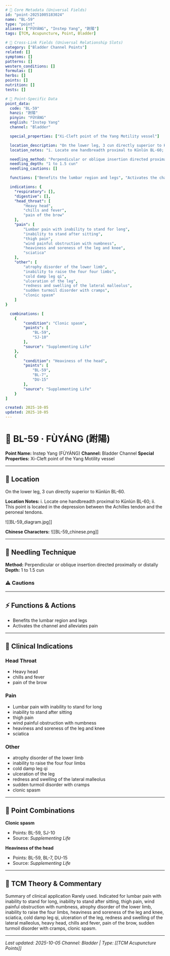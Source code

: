 ```yaml
---
# 🔹 Core Metadata (Universal Fields)
id: "point-20251005183024"
name: "BL-59"
type: "point"
aliases: ["FÙYÁNG", "Instep Yang", "跗陽"]
tags: [TCM, Acupuncture, Point, Bladder]

# 🔹 Cross-Link Fields (Universal Relationship Slots)
category: ["Bladder Channel Points"]
related: []
symptoms: []
patterns: []
western_conditions: []
formulas: []
herbs: []
points: []
nutrition: []
tests: []

# 🔹 Point-Specific Data
point_data:
  code: "BL-59"
  hanzi: "跗陽"
  pinyin: "FÙYÁNG"
  english: "Instep Yang"
  channel: "Bladder"

  special_properties: ["Xi-Cleft point of the Yang Motility vessel"]

  location_description: "On the lower leg, 3 cun directly superior to Kūnlún BL-60."
  location_notes: "i. Locate one handbreadth proximal to Kūnlún BL-60; ii. This point is located in the depression between the Achilles tendon and the peroneal tendons."

  needling_method: "Perpendicular or oblique insertion directed proximally or distally"
  needling_depth: "1 to 1.5 cun"
  needling_cautions: []

  functions: ["Benefits the lumbar region and legs", "Activates the channel and alleviates pain"]

  indications: {
    "respiratory": [],
    "digestive": [],
    "head_throat": [
        "Heavy head",
        "chills and fever",
        "pain of the brow"
    ],
    "pain": [
        "Lumbar pain with inability to stand for long",
        "inability to stand after sitting",
        "thigh pain",
        "wind painful obstruction with numbness",
        "heaviness and soreness of the leg and knee",
        "sciatica"
    ],
    "other": [
        "atrophy disorder of the lower limb",
        "inability to raise the four four limbs",
        "cold damp leg qi",
        "ulceration of the leg",
        "redness and swelling of the lateral malleolus",
        "sudden turmoil disorder with cramps",
        "clonic spasm"
    ]
}

  combinations: [
    {
        "condition": "Clonic spasm",
        "points": [
            "BL-59",
            "SJ-10"
        ],
        "source": "Supplementing Life"
    },
    {
        "condition": "Heaviness of the head",
        "points": [
            "BL-59",
            "BL-7",
            "DU-15"
        ],
        "source": "Supplementing Life"
    }
]

created: 2025-10-05
updated: 2025-10-05
---
```


# 📍 BL-59 · FÙYÁNG (跗陽)

**Point Name:** Instep Yang (FÙYÁNG)
**Channel:** Bladder Channel
**Special Properties:** Xi-Cleft point of the Yang Motility vessel

---

## 📍 Location

On the lower leg, 3 cun directly superior to Kūnlún BL-60.

**Location Notes:**
i. Locate one handbreadth proximal to Kūnlún BL-60; ii. This point is located in the depression between the Achilles tendon and the peroneal tendons.

![[BL-59_diagram.jpg]]

**Chinese Characters:** ![[BL-59_chinese.png]]

---

## 🔧 Needling Technique

**Method:** Perpendicular or oblique insertion directed proximally or distally
**Depth:** 1 to 1.5 cun

### ⚠️ Cautions

---

## ⚡ Functions & Actions
- Benefits the lumbar region and legs
- Activates the channel and alleviates pain

---

## 🎯 Clinical Indications

### Head Throat
- Heavy head
- chills and fever
- pain of the brow

### Pain
- Lumbar pain with inability to stand for long
- inability to stand after sitting
- thigh pain
- wind painful obstruction with numbness
- heaviness and soreness of the leg and knee
- sciatica

### Other
- atrophy disorder of the lower limb
- inability to raise the four four limbs
- cold damp leg qi
- ulceration of the leg
- redness and swelling of the lateral malleolus
- sudden turmoil disorder with cramps
- clonic spasm

---

## 🔗 Point Combinations

**Clonic spasm**
- Points: BL-59, SJ-10
- Source: *Supplementing Life*

**Heaviness of the head**
- Points: BL-59, BL-7, DU-15
- Source: *Supplementing Life*

---

## 🧬 TCM Theory & Commentary

Summary of clinical application
Rarely used.
Indicated for lumbar pain with inability to stand for long, inability to stand after sitting, thigh pain, wind painful obstruction with numbness, atrophy disorder of the lower limb, inability to raise the four limbs, heaviness and soreness of the leg and knee, sciatica, cold damp leg qi, ulceration of the leg, redness and swelling of the lateral malleolus, heavy head, chills and fever, pain of the brow, sudden turmoil disorder with cramps, clonic spasm.

---

*Last updated: 2025-10-05*
*Channel: Bladder | Type: [[TCM Acupuncture Points]]*
